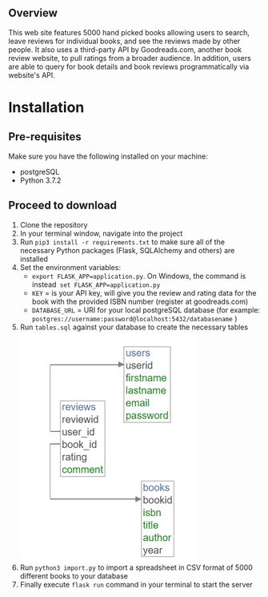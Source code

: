 ## Overview

This web site features 5000 hand picked books allowing users to search, leave reviews for individual books, and see the reviews made by other people. It also uses a third-party API by Goodreads.com, another book review website, to pull ratings from a broader audience. In addition, users are able to query for book details and book reviews programmatically via website's API. 

# Installation

## Pre-requisites

Make sure you have the following installed on your machine:
* postgreSQL
* Python 3.7.2

## Proceed to download
1. Clone the repository
2. In your terminal window, navigate into the project
3. Run `pip3 install -r requirements.txt` to make sure all of the necessary Python packages (Flask, SQLAlchemy and others) are installed
4. Set the environment variables:
	  * `export FLASK_APP=application.py`. On Windows, the command is instead` set FLASK_APP=application.py`
    - `KEY` = is your API key, will give you the review and rating data for the book with the provided ISBN number (register at goodreads.com)
    - `DATABASE_URL` = URI for your local postgreSQL database (for example: `postgres://username:password@localhost:5432/databasename` )
5. Run `tables.sql` against your database to create the necessary tables
  ![Alt text](db-schema.png?raw=true "Title")
6. Run `python3 import.py` to import a spreadsheet in CSV format of 5000 different books to your database
7. Finally execute `flask run` command in your terminal to start the server
